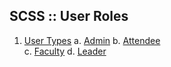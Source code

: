 ## SCSS :: User Roles

1. [User Types](entities/user.md)
  a. [Admin](entities/admin.md)
  b. [Attendee](entities/attendee.md)    
  c. [Faculty](entities/faculty.md)
  d. [Leader](entities/leader.md)